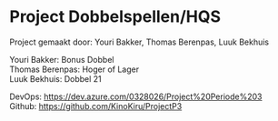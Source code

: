 # Project Dobbelspellen/HQS
Project gemaakt door: Youri Bakker, Thomas Berenpas, Luuk Bekhuis

Youri Bakker: Bonus Dobbel <br/>
Thomas Berenpas: Hoger of Lager <br/>
Luuk Bekhuis: Dobbel 21


DevOps: https://dev.azure.com/0328026/Project%20Periode%203 <br/>
Github: https://github.com/KinoKiru/ProjectP3

